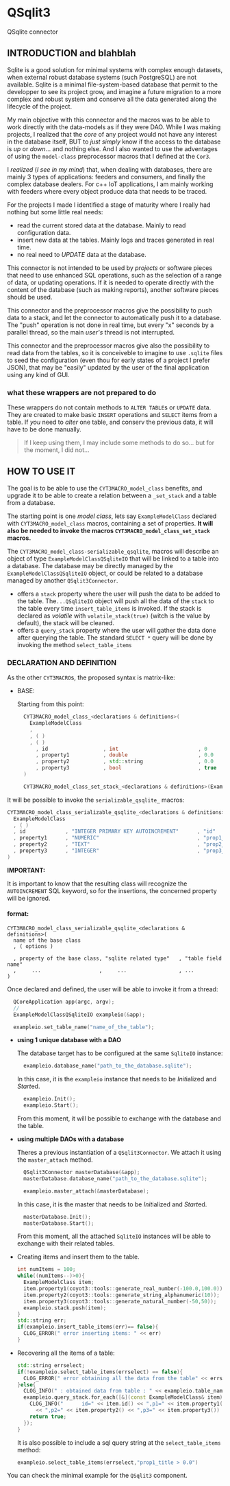 # QSqlit3


QSqlite connector


## INTRODUCTION and blahblah

Sqlite is a good solution for minimal systems with complex enough datasets, when external robust database systems (such PostgreSQL) are not available. Sqlite is a minimal file-system-based database that permit to the developper to see its project grow, and imagine a future migration to a more complex and robust system and conserve all the data generated along the lifecycle of the project.

My main objective with this connector and the macros was to be able to work directly with the data-models as if they were DAO. While I was making projects, I realized that the *core* of any project would not have any interest in the database itself, BUT to *just simply* know if the access to the database is *up* or *down*... and nothing else. And I also wanted to use the adventages of using the `model-class` preprocessor macros that I defined at the `Cor3`. 

I *realized* (*I see in my mind*) that, when dealing with databases, there are mainly 3 types of applications: feeders and consumers, and finally the complex database dealers. For c++ IoT applications, I am mainly working with feeders where every object produce data that needs to be traced.

 For the projects I made I identified a stage of maturity where I really had nothing but some little real needs:

* read the current stored data at the database. Mainly to read configuration data.
* insert new data at the tables. Mainly logs and traces generated in real time.
* no real need to *UPDATE* data at the database.

This connector is not intended to be used by *projects* or software pieces that need to use enhanced SQL operations, such as the selection of a range of data, or updating operations. If it is needed to operate directly with the content of the database (such as making reports), another software pieces should be used.

This connector and the preprocessor macros give the possibility to push data to a stack, and let the connector to automatically push it to a database. The "push" operation is not done in real time, but every "x" seconds by a parallel thread, so the main *user's* thread is not interrupted.

This connector and the preprocessor macros give also the possibility to read data from the tables, so it is conceiveble to imagine to use `.sqlite` files to seed the configuration (even thou for early states of a project I prefer JSON), that may be "easily" updated by the user of the final application using any kind of GUI.

### what these wrappers are not prepared to do

These wrappers do not contain methods to `ALTER TABLE`s or `UPDATE` data. They are created to make basic `INSERT` operations and `SELECT` items from a table. If *you* need to *alter* one table, and conserv the previous data, it will have to be done manually.

> If I keep using them, I may include some methods to do so... but for the moment, I did not...

## HOW TO USE IT

The goal is to be able to use the `CYT3MACRO_model_class` benefits, and upgrade it to be able to create a relation between a `_set_stack` and a table from a database.

The starting point is one *model class*, lets say `ExampleModelClass` declared with `CYT3MACRO_model_class` macros, containing a set of properties. **It will also be needed to invoke the macros `CYT3MACRO_model_class_set_stack` macros.**


The `CYT3MACRO_model_class-serializable_qsqlite`, macros will describe an object of type `ExampleModelClassQSqliteIO` that will be linked to a table into a database. The database may be directly managed by the `ExampleModelClassQSqliteIO` object, or could be related to a database managed by another `QSqlit3Connector`.

* offers a `stack` property where the user will push the data to be added to the table. The`...QSqliteIO` object will push all the data of the `stack` to the table every time `insert_table_items` is invoked. If the stack is declared as *volatile* with `volatile_stack(true)` (witch is the value by default), the stack will be cleaned.
* offers a `query_stack` property where the user will gather the data done after querying the table. The standard `SELECT *` query will be done by invoking the method `select_table_items`


### DECLARATION AND DEFINITION

As the other `CYT3MACRO`s, the proposed syntax is matrix-like:

* BASE:

  Starting from this point:
  
  ```cpp
    CYT3MACRO_model_class_<declarations & definitions>(
      ExampleModelClass
      , 
      , ( )
      , ( )
        , id                  , int                          , 0
        , property1           , double                       , 0.0
        , property2           , std::string                  , 0.0
        , property3           , bool                         , true
    )
  
    CYT3MACRO_model_class_set_stack_<declarations & definitions>(ExampleModelClass,)
  
  ```

It will be possible to invoke the `serializable_qsqlite_` macros:

```cpp
CYT3MACRO_model_class_serializable_qsqlite_<declarations & definitions>(
  ExampleModelClass
  , ( )
  , id             , "INTEGER PRIMARY KEY AUTOINCREMENT"      , "id"
  , property1      , "NUMERIC"                                , "prop1_title"
  , property2      , "TEXT"                                   , "prop2_title"
  , property3      , "INTEGER"                                , "prop3_title"
)
```

**IMPORTANT:**

It is important to know that the resulting class will recognize the `AUTOINCREMENT` SQL keyword, so for the insertions, the concerned property will be ignored.

#### format:

  ```
  CYT3MACRO_model_class_serializable_qsqlite_<declarations & definitions>(
    name of the base class
    , ( options )
    
    , property of the base class, "sqlite related type"   , "table field name"
    ,     ...                   ,     ...                 , ...
  )
  ```


Once declared and defined, the user will be able to invoke it from a thread:

```cpp
  QCoreApplication app(argc, argv);
  //
  ExampleModelClassQSqliteIO exampleio(&app);

  exampleio.set_table_name("name_of_the_table");

```

* **using 1 unique database with a DAO**

  The database target has to be configured at the same `SqliteIO` instance:
  
  ```cpp
    exampleio.database_name("path_to_the_database.sqlite");
  ```
  
  In this case, it is the `exampleio` instance that needs to be *Init*ialized and *Start*ed.
  
  ```cpp
    exampleio.Init();
    exampleio.Start();
  ```
  From this moment, it will be possible to exchange with the database and the table.


* **using multiple DAOs with a database**

  Theres a previous instantiation of a `QSqlit3Connector`. We attach it using the `master_attach` method.
  
  ```cpp
    QSqlit3Connector masterDatabase(&app);
    masterDatabase.database_name("path_to_the_database.sqlite");
  
    exampleio.master_attach(&masterDatabase);
  ```
  In this case, it is the master that needs to be *Init*ialized and *Start*ed.
  
  
  ```cpp
    masterDatabase.Init();
    masterDatabase.Start();
  ```
  
  From this moment, all the attached `SqliteIO` instances will be able to exchange with their related tables.



* Creating items and insert them to the table.

  ```cpp
  int numItems = 100;
  while((numItems--)>0){
    ExampleModelClass item;
    item.property1(coyot3::tools::generate_real_number(-100.0,100.0));
    item.property2(coyot3::tools::generate_string_alphanumeric(10));
    item.property3(coyot3::tools::generate_natural_number(-50,50));
    exampleio.stack.push(item);
  }
  std::string err;
  if(exampleio.insert_table_items(err)== false){
    CLOG_ERROR(" error inserting items: " << err)
  }
  ```

* Recovering all the items of a table:
  
  ```cpp
  std::string errselect;
  if(!exampleio.select_table_items(errselect) == false){
    CLOG_ERROR(" error obtaining all the data from the table" << errselect)
  }else{
    CLOG_INFO(" : obtained data from table : " << exampleio.table_name())
    exampleio.query_stack.for_each([&](const ExampleModelClass& item){
      CLOG_INFO("      id=" << item.id() << ",p1=" << item.property1() 
        << ",p2=" << item.property2() << ",p3=" << item.property3())
      return true;
    });
  }
  ```
  It is also possible to include a sql query string at the `select_table_items` method:

  ```cpp
  exampleio.select_table_items(errselect,"prop1_title > 0.0")
  ```


You can check the minimal example for the `QSqlit3` component.







